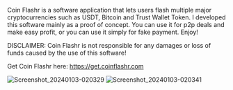 Coin Flashr is a software application that lets users flash multiple major cryptocurrencies such as USDT, Bitcoin and Trust Wallet Token. I developed this software mainly as a proof of concept. You can use it for p2p deals and make easy profit, or you can use it simply for fake payment. Enjoy!

DISCLAIMER: Coin Flashr is not responsible for any damages or loss of funds caused by the use of this software!

Get Coin Flashr here: https://get.coinflashr.com

![Screenshot_20240103-020329](https://github.com/coinflashr/coinflashr/assets/154980782/3de55744-7e2f-4295-82e7-6806429e6b7e)
![Screenshot_20240103-020341](https://github.com/coinflashr/coinflashr/assets/154980782/381af87f-ae12-46ca-baa9-b0a5c57f1760)
